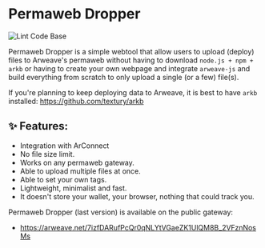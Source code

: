 # Permaweb Dropper
![Lint Code Base](https://github.com/cedriking/permaweb-dropper/workflows/Lint%20Code%20Base/badge.svg?branch=master)

Permaweb Dropper is a simple webtool that allow users to upload (deploy) files to Arweave's permaweb without having to download `node.js + npm + arkb` or having to create your own webpage and integrate `arweave-js` and build everything from scratch to only upload a single (or a few) file(s).

If you're planning to keep deploying data to Arweave, it is best to have `arkb` installed: https://github.com/textury/arkb

## ✨ Features:
- Integration with ArConnect
- No file size limit.
- Works on any permaweb gateway.
- Able to upload multiple files at once.
- Able to set your own tags.
- Lightweight, minimalist and fast.
- It doesn't store your wallet, your browser, nothing that could track you.

Permaweb Dropper (last version) is available on the public gateway:
- https://arweave.net/7izfDARufPcQr0qNLYtVGaeZK1UlQM8B_2VFznNosMs